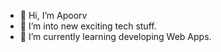 - 👋 Hi, I’m Apoorv
- 👀 I’m into new exciting tech stuff.
- 🌱 I’m currently learning developing Web Apps.

<!---
apoorv-rawat/apoorv-rawat is a ✨ special ✨ repository because its `README.md` (this file) appears on your GitHub profile.
You can click the Preview link to take a look at your changes.
--->
